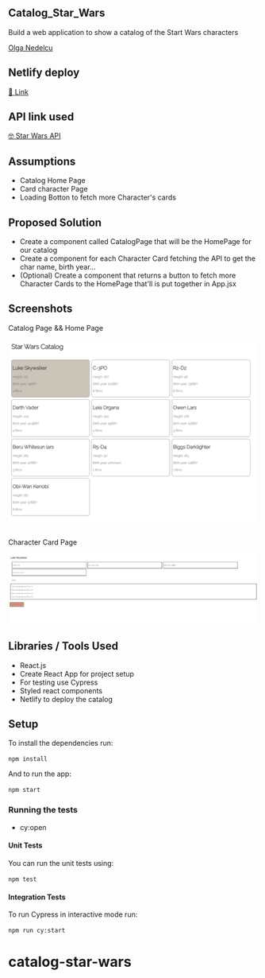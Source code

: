 ## Catalog_Star_Wars

Build a web application to show a catalog of the Start Wars characters

[Olga Nedelcu](mailto:olga@codewithdragos.com)

## Netlify deploy 

[🔗  Link](catalog-star-wars.netlify.app/ )
## API link used

[🤓  Star Wars API](https://swapi.dev/api/people/?format=json)
## Assumptions

- Catalog Home Page
- Card character Page
- Loading Botton to fetch more Character's cards

## Proposed Solution

- Create a component called CatalogPage that will be the HomePage for our catalog
- Create a component for each Character Card fetching the API to get the char name, birth year...
-  (Optional) Create a component that returns a button to fetch more Character Cards to the HomePage that'll is put together in App.jsx

## Screenshots
Catalog Page && Home Page

![Character Page](screens/demo.png)
## 

Character Card Page 

![Character Card Page](screens/character.png)
## Libraries / Tools Used

- React.js
- Create React App for project setup
- For testing use Cypress
- Styled react components
- Netlify to deploy the catalog

## Setup

To install the dependencies run:

`npm install`

And to run the app:

`npm start`


### Running the tests

- cy:open 

#### Unit Tests

You can run the unit tests using:

`npm test`

#### Integration Tests

To run Cypress in interactive mode run:

`npm run cy:start`





# catalog-star-wars
